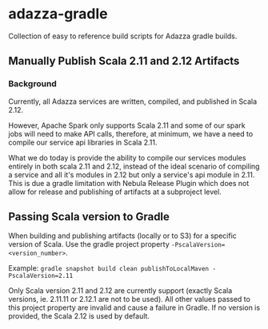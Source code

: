 # adazza-gradle
Collection of easy to reference build scripts for Adazza gradle builds.

## Manually Publish Scala 2.11 and 2.12 Artifacts
### Background
Currently, all Adazza services are written, compiled, and published in
Scala 2.12.

However, Apache Spark only supports Scala 2.11 and some of our spark jobs
will need to make API calls, therefore, at minimum, we have a
need to compile our service api libraries in Scala 2.11.

What we do today is provide the ability to compile our services modules
entirely in both scala 2.11 and 2.12, instead of the ideal scenario of
compiling a service and all it's modules in 2.12 but only a service's
api module in 2.11. This is due a gradle limitation with Nebula Release
Plugin which does not allow for release and publishing of artifacts at
a subproject level.

## Passing Scala version to Gradle
When building and publishing artifacts (locally or to S3) for a specific
version of Scala. Use the gradle project property `-PscalaVersion=<version_number>`.

Example: `gradle snapshot build clean publishToLocalMaven -PscalaVersion=2.11`

Only Scala version 2.11 and 2.12 are currently support (exactly Scala
versions, ie. 2.11.11 or 2.12.1 are not to be used). All other values passed
to this project property are invalid and cause a failure in Gradle. If
no version is provided, the Scala 2.12 is used by default.